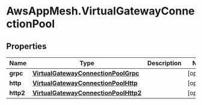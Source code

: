 # AwsAppMesh.VirtualGatewayConnectionPool

## Properties

Name | Type | Description | Notes
------------ | ------------- | ------------- | -------------
**grpc** | [**VirtualGatewayConnectionPoolGrpc**](VirtualGatewayConnectionPoolGrpc.md) |  | [optional] 
**http** | [**VirtualGatewayConnectionPoolHttp**](VirtualGatewayConnectionPoolHttp.md) |  | [optional] 
**http2** | [**VirtualGatewayConnectionPoolHttp2**](VirtualGatewayConnectionPoolHttp2.md) |  | [optional] 



